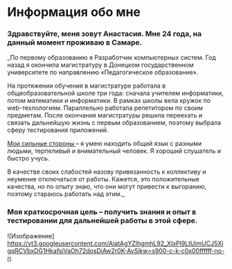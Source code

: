 # Информация обо мне

### Здравствуйте, меня зовут Анастасия. Мне 24 года, на данный момент проживаю в Самаре.

_По первому образованию я Разработчик компьютерных систем. Год назад я окончила магистратуру в Донецком государственном университете по направлению «Педагогическое образование».

На протяжении обучения в магистратуре работала в общеобразовательной школе три года: сначала учителем информатики, потом математики и информатики. В рамках школы вела кружок по web-техлологиям. Параллельно работала репетитором по своим предметам. После окончания магистратуры решила переехать и связать дальнейшую жизнь с первым образованием, поэтому выбрала сферу тестирования приложений. 

<u> Мои сильные стороны </u> – я умею находить общий язык с разными людьми, терпеливый и внимательный человек. Я хороший слушатель и быстро учусь.

В качестве своих слабостей назову привязанность к коллективу и неумение отключаться от работы. Кажется, это положительные качества, но по опыту знаю, что они могут привести к выгоранию, поэтому стараюсь работать над этим._ 

### Моя краткосрочная цель – получить знания и опыт в тестировании для дальнейшей работы в этой сфере. 

![Изображение] https://yt3.googleusercontent.com/AiatAgYZlhgmhL92_XIxPl9LtUimUCJ5XlgqRCVbxDG1HkafsiVaOh72dosDiAw2r0K-AvSjkw=s900-c-k-c0x00ffffff-no-rj